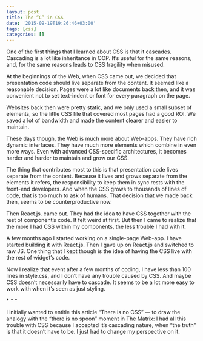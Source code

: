 ```yaml
---
layout: post
title: The “C” in CSS
date: '2015-09-19T19:26:46+03:00'
tags: [css]
categories: []
---
```

One of the first things that I learned about CSS is that it cascades.
Cascading is a lot like inheritance in OOP. It’s useful for the same
reasons, and, for the same reasons leads to CSS fragility when misused.

At the beginnings of the Web, when CSS came out, we decided that
presentation code should live separate from the content. It seemed like
a reasonable decision. Pages were a lot like documents back then, and it
was convenient not to set text-indent or font for every paragraph on the
page.

Websites back then were pretty static, and we only used a small subset
of elements, so the little CSS file that covered most pages had a good
ROI. We saved a lot of bandwidth and made the content clearer and easier
to maintain.

These days though, the Web is much more about Web-apps. They have rich
dynamic interfaces. They have much more elements which combine in even
more ways. Even with advanced CSS-specific architectures, it becomes
harder and harder to maintain and grow our CSS.

The thing that contributes most to this is that presentation code lives
separate from the content. Because it lives and grows separate from the
elements it refers, the responsibility to keep them in sync rests with
the front-end developers. And when the CSS grows to thousands of lines
of code, that is too much to ask of humans. That decision that we made
back then, seems to be counterproductive now.

Then React.js. came out. They had the idea to have CSS together with the
rest of component’s code. It felt weird at first. But then I came to
realize that the more I had CSS within my components, the less trouble I
had with it.

A few months ago I started working on a single-page Web-app. I have
started building it with React.js. Then I gave up on React.js and
switched to raw JS. One thing that I kept though is the idea of having
the CSS live with the rest of widget’s code.

Now I realize that event after a few months of coding, I have less than
100 lines in style.css, and I don’t have any trouble caused by CSS. And
maybe CSS doesn’t necessarily have to cascade. It seems to be a lot more
easy to work with when it’s seen as just styling.

\* * *

I initially wanted to entitle this article “There is no CSS” — to draw
the analogy with the “there is no spoon” moment in The Matrix: I had all
this trouble with CSS because I accepted it’s cascading nature,
when “the truth” is that it doesn’t have to be. I just had to change my
perspective on it.
